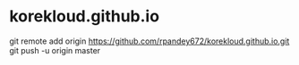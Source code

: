 # korekloud.github.io
git remote add origin https://github.com/rpandey672/korekloud.github.io.git
git push -u origin master
